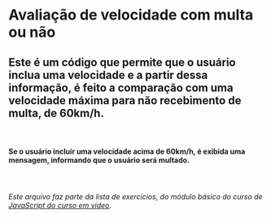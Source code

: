 # Avaliação de velocidade com multa ou não

## Este é um código que permite que o usuário inclua uma velocidade e a partir dessa informação, é feito a comparação com uma velocidade máxima para não recebimento de multa, de 60km/h.
<br>

#### Se o usuário incluir uma velocidade acima de 60km/h, é exibida uma mensagem, informando que o usuário será multado.
<br>



###### Este arquivo faz parte da lista de exercícios, do módulo básico do curso de [JavaScript do curso em video](https://www.cursoemvideo.com/curso/javascript/). 